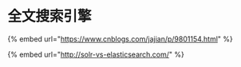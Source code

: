 # 全文搜索引擎

{% embed url="https://www.cnblogs.com/jajian/p/9801154.html" %}

{% embed url="http://solr-vs-elasticsearch.com/" %}



